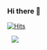 ### Hi there 👋

[![Hits](https://hits.seeyoufarm.com/api/count/incr/badge.svg?url=https%3A%2F%2Fgithub.com%2Fprove-ability&count_bg=%238ED558&title_bg=%23DDD3D3&icon=instacart.svg&icon_color=%23EF6F11&title=hits&edge_flat=false)](https://hits.seeyoufarm.com)

<a href="https://velog.io/@bard">
    <img 
        src="http://img.shields.io/badge/-Instagram-black?style=for-the-badge&logo=appveyor&logo=V&link=https://velog.io/@bard/"
        style="height : auto; margin-left : 10px; margin-right : 10px;"/>
</a>

<!--
**prove-ability/prove-ability** is a ✨ _special_ ✨ repository because its `README.md` (this file) appears on your GitHub profile.

Here are some ideas to get you started:

- 🔭 I’m currently working on ...
- 🌱 I’m currently learning ...
- 👯 I’m looking to collaborate on ...
- 🤔 I’m looking for help with ...
- 💬 Ask me about ...
- 📫 How to reach me: ...
- 😄 Pronouns: ...
- ⚡ Fun fact: ...
-->
